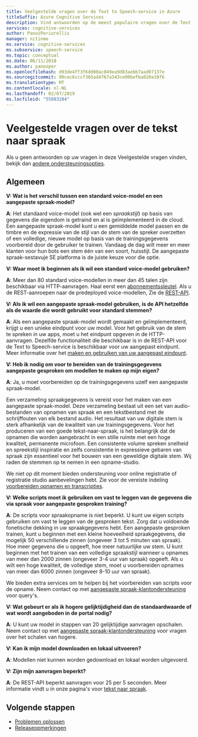 ```yaml
---
title: Veelgestelde vragen over de Text to Speech-service in Azure
titleSuffix: Azure Cognitive Services
description: Vind antwoorden op de meest populaire vragen over de Text to Speech-service.
services: cognitive-services
author: PanosPeriorellis
manager: nitinme
ms.service: cognitive-services
ms.subservice: speech-service
ms.topic: conceptual
ms.date: 06/11/2018
ms.author: panosper
ms.openlocfilehash: d93de4ff3f6dd00ac049ea9d83aebb7aad07137e
ms.sourcegitcommit: 90cec6cccf303ad4767a343ce00befba020a10f6
ms.translationtype: MT
ms.contentlocale: nl-NL
ms.lasthandoff: 02/07/2019
ms.locfileid: "55883284"
---
```

# <a name="text-to-speech-frequently-asked-questions"></a>Veelgestelde vragen over de tekst naar spraak

Als u geen antwoorden op uw vragen in deze Veelgestelde vragen vinden, bekijk dan [andere ondersteuningsopties](support.md).

## <a name="general"></a>Algemeen

**V: Wat is het verschil tussen een standard voice-model en een aangepaste spraak-model?**

**A**: Het standaard voice-model (ook wel een *spraakstijl*) op basis van gegevens die eigendom is getraind en al is geïmplementeerd in de cloud. Een aangepaste spraak-model kunt u een gemiddelde model passen en de timbre en de expressie van de stijl van de stem van de spreker overzetten of een volledige, nieuwe model op basis van de trainingsgegevens voorbereid door de gebruiker te trainen. Vandaag de dag wilt meer en meer klanten voor hun bots een stem één van een soort, huisstijl. De aangepaste spraak-sestavuje SE platforma is de juiste keuze voor die optie.

**V: Waar moet ik beginnen als ik wil een standard voice-model gebruiken?**

**A**: Meer dan 80 standard voice-modellen in meer dan 45 talen zijn beschikbaar via HTTP-aanvragen. Haal eerst een [abonnementssleutel](https://docs.microsoft.com/azure/cognitive-services/speech-service/get-started). Als u de REST-aanroepen naar de predeployed voice-modellen, Zie de [REST-API](https://docs.microsoft.com/azure/cognitive-services/speech-service/rest-apis).

**V: Als ik wil een aangepaste spraak-model gebruiken, is de API hetzelfde als de waarde die wordt gebruikt voor standard stemmen?**

**A**: Als een aangepaste spraak-model wordt gemaakt en geïmplementeerd, krijgt u een unieke eindpunt voor uw model. Voor het gebruik van de stem te spreken in uw apps, moet u het eindpunt opgeven in de HTTP-aanvragen. Dezelfde functionaliteit die beschikbaar is in de REST-API voor de Text to Speech-service is beschikbaar voor uw aangepast eindpunt. Meer informatie over het [maken en gebruiken van uw aangepast eindpunt](https://docs.microsoft.com/azure/cognitive-services/speech-service/how-to-customize-voice-font#create-and-use-a-custom-endpoint).

**V: Heb ik nodig om voor te bereiden van de trainingsgegevens aangepaste gesproken om modellen te maken op mijn eigen?**

**A**: Ja, u moet voorbereiden op de trainingsgegevens uzelf een aangepaste spraak-model.

Een verzameling spraakgegevens is vereist voor het maken van een aangepaste spraak-model. Deze verzameling bestaat uit een set van audio-bestanden van opnamen van spraak en een tekstbestand met de schrijffouten van elk bestand audio. Het resultaat van uw digitale stem is sterk afhankelijk van de kwaliteit van uw trainingsgegevens. Voor het produceren van een goede tekst-naar-spraak, is het belangrijk dat de opnamen die worden aangebracht in een stille ruimte met een hoge kwaliteit, permanente microfoon. Een consistente volume spreken snelheid en spreekstijl inspiratie en zelfs consistentie in expressieve gebaren van spraak zijn essentieel voor het bouwen van een geweldige digitale stem. Wij raden de stemmen op te nemen in een opname-studio.

We niet op dit moment bieden ondersteuning voor online registratie of registratie studio aanbevelingen hebt. Zie voor de vereiste indeling [voorbereiden opnamen en transcripties](https://docs.microsoft.com/azure/cognitive-services/speech-service/how-to-customize-voice-font#prepare-recordings-and-transcripts).

**V: Welke scripts moet ik gebruiken om vast te leggen van de gegevens die via spraak voor aangepaste gesproken training?**

**A**: De scripts voor spraakopname is niet beperkt. U kunt uw eigen scripts gebruiken om vast te leggen van de gesproken tekst. Zorg dat u voldoende fonetische dekking in uw spraakgegevens hebt. Een aangepaste gesproken trainen, kunt u beginnen met een kleine hoeveelheid spraakgegevens, die mogelijk 50 verschillende zinnen (ongeveer 3 tot 5 minuten van spraak). Hoe meer gegevens die u opgeeft, hoe meer natuurlijke uw stem. U kunt beginnen met het trainen van een volledige spraakstijl wanneer u opnames van meer dan 2000 zinnen (ongeveer 3-4 uur van spraak) opgeeft. Als u wilt een hoge kwaliteit, de volledige stem, moet u voorbereiden opnames van meer dan 6000 zinnen (ongeveer 8-10 uur van spraak).

We bieden extra services om te helpen bij het voorbereiden van scripts voor de opname. Neem contact op met [aangepaste spraak-klantondersteuning](mailto:customvoice@microsoft.com?subject=Inquiries%20about%20scripts%20generation%20for%20Custom%20Voice%20creation) voor query's.

**V: Wat gebeurt er als ik hogere gelijktijdigheid dan de standaardwaarde of wat wordt aangeboden in de portal nodig?**

**A**: U kunt uw model in stappen van 20 gelijktijdige aanvragen opschalen. Neem contact op met [aangepaste spraak-klantondersteuning](mailto:customvoice@microsoft.com?subject=Inquiries%20about%20scripts%20generation%20for%20Custom%20Voice%20creation) voor vragen over het schalen van hogere.

**V: Kan ik mijn model downloaden en lokaal uitvoeren?**

**A**: Modellen niet kunnen worden gedownload en lokaal worden uitgevoerd.

**V: Zijn mijn aanvragen beperkt?**

**A**: De REST-API beperkt aanvragen voor 25 per 5 seconden. Meer informatie vindt u in onze pagina's voor [tekst naar spraak](text-to-speech.md). 

## <a name="next-steps"></a>Volgende stappen

* [Problemen oplossen](troubleshooting.md)
* [Releaseopmerkingen](releasenotes.md)
